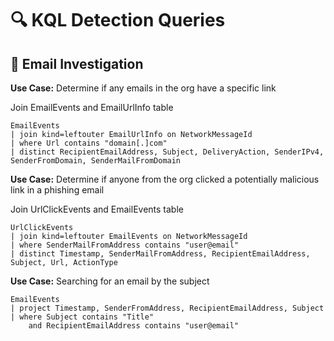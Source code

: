 # 🔍 KQL Detection Queries

## 🚨 Email Investigation 

**Use Case:** Determine if any emails in the org have a specific link 

Join EmailEvents and EmailUrlInfo table
```kql
EmailEvents 
| join kind=leftouter EmailUrlInfo on NetworkMessageId 
| where Url contains "domain[.]com"
| distinct RecipientEmailAddress, Subject, DeliveryAction, SenderIPv4, SenderFromDomain, SenderMailFromDomain
```

**Use Case:** Determine if anyone from the org clicked a potentially malicious link in a phishing email

Join UrlClickEvents and EmailEvents table
```kql
UrlClickEvents 
| join kind=leftouter EmailEvents on NetworkMessageId 
| where SenderMailFromAddress contains "user@email" 
| distinct Timestamp, SenderMailFromAddress, RecipientEmailAddress, Subject, Url, ActionType  
```

**Use Case:** Searching for an email by the subject

```kql
EmailEvents
| project Timestamp, SenderFromAddress, RecipientEmailAddress, Subject
| where Subject contains "Title"
    and RecipientEmailAddress contains "user@email"
```

